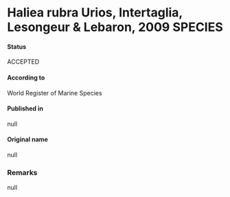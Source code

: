 Haliea rubra Urios, Intertaglia, Lesongeur & Lebaron, 2009 SPECIES
=======

#### Status
ACCEPTED

#### According to
World Register of Marine Species

#### Published in
null

#### Original name
null

### Remarks
null